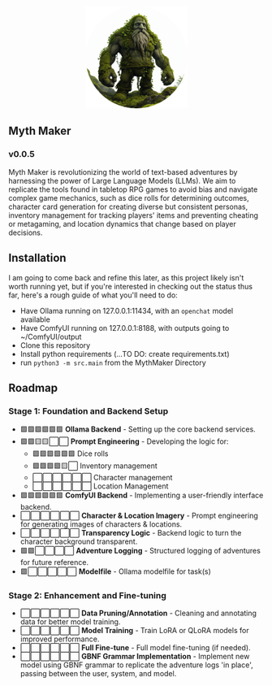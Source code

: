 <div align="center">
<img alt="The Myth Maker" src="https://github.com/HenryHolloway/MythMaker/blob/main/assets/TheMythMaker.png" width="200">
</div>

## Myth Maker
### v0.0.5

Myth Maker is revolutionizing the world of text-based adventures by harnessing the power of Large Language Models (LLMs). We aim to replicate the tools found in tabletop RPG games to avoid bias and navigate complex game mechanics, such as dice rolls for determining outcomes, character card generation for creating diverse but consistent personas, inventory management for tracking players' items and preventing cheating or metagaming, and location dynamics that change based on player decisions.

## Installation

I am going to come back and refine this later, as this project likely isn't worth running yet, but if you're interested in checking out the status thus far, here's a rough guide of what you'll need to do:

- Have Ollama running on 127.0.0.1:11434, with an `openchat` model available
- Have ComfyUI running on 127.0.0.1:8188, with outputs going to ~/ComfyUI/output
- Clone this repository
- Install python requirements (...TO DO: create requirements.txt)
- run `python3 -m src.main` from the MythMaker Directory

## Roadmap

### Stage 1: Foundation and Backend Setup
- 🟩🟩🟩🟩🟩🟩 **Ollama Backend** - Setting up the core backend services.
- 🟩🟩🟨🟨⬜⬜ **Prompt Engineering** - Developing the logic for:
  - 🟩🟩🟩🟩🟩🟩 Dice rolls 
  - 🟩🟩🟩🟩🟨⬜ Inventory management
  - ⬜⬜⬜⬜⬜⬜ Character management
  - ⬜⬜⬜⬜⬜⬜ Location Management
- 🟩🟩🟩🟩🟩🟩 **ComfyUI Backend** - Implementing a user-friendly interface backend.
- ⬜⬜⬜⬜⬜⬜ **Character & Location Imagery** - Prompt engineering for generating images of characters & locations. 
- ⬜⬜⬜⬜⬜⬜ **Transparency Logic** - Backend logic to turn the character background transparent.
- 🟩🟩⬜⬜⬜⬜ **Adventure Logging** - Structured logging of adventures for future reference.
- 🟩⬜⬜⬜⬜⬜ **Modelfile** - Ollama modelfile for task(s)

### Stage 2: Enhancement and Fine-tuning
- ⬜⬜⬜⬜⬜⬜ **Data Pruning/Annotation** - Cleaning and annotating data for better model training.
- ⬜⬜⬜⬜⬜⬜ **Model Training** - Train LoRA or QLoRA models for improved performance.
- ⬜⬜⬜⬜⬜⬜ **Full Fine-tune** - Full model fine-tuning (if needed).
- ⬜⬜⬜⬜⬜⬜ **GBNF Grammar Implementation** - Implement new model using GBNF grammar to replicate the adventure logs 'in place', passing between the user, system, and model.